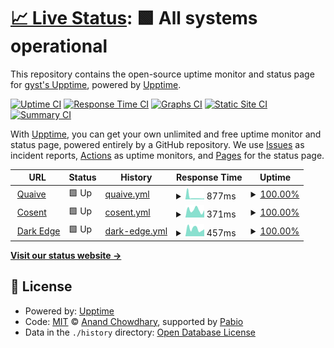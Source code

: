 # [📈 Live Status](https://gyst.github.io/upptime/): <!--live status--> **🟩 All systems operational**

This repository contains the open-source uptime monitor and status page for [gyst's Upptime](https://gyst.github.io/upptime/), powered by [Upptime](https://github.com/upptime/upptime).

[![Uptime CI](https://github.com/gyst/upptime/workflows/Uptime%20CI/badge.svg)](https://github.com/gyst/upptime/actions?query=workflow%3A%22Uptime+CI%22)
[![Response Time CI](https://github.com/gyst/upptime/workflows/Response%20Time%20CI/badge.svg)](https://github.com/gyst/upptime/actions?query=workflow%3A%22Response+Time+CI%22)
[![Graphs CI](https://github.com/gyst/upptime/workflows/Graphs%20CI/badge.svg)](https://github.com/gyst/upptime/actions?query=workflow%3A%22Graphs+CI%22)
[![Static Site CI](https://github.com/gyst/upptime/workflows/Static%20Site%20CI/badge.svg)](https://github.com/gyst/upptime/actions?query=workflow%3A%22Static+Site+CI%22)
[![Summary CI](https://github.com/gyst/upptime/workflows/Summary%20CI/badge.svg)](https://github.com/gyst/upptime/actions?query=workflow%3A%22Summary+CI%22)

With [Upptime](https://gyst.github.io/upptime/), you can get your own unlimited and free uptime monitor and status page, powered entirely by a GitHub repository. We use [Issues](https://github.com/upptime/upptime/issues) as incident reports, [Actions](https://github.com/gyst/upptime-quaive/actions) as uptime monitors, and [Pages](https://gyst.github.io/upptime/) for the status page.

<!--start: status pages-->
<!-- This summary is generated by Upptime (https://github.com/upptime/upptime) -->
<!-- Do not edit this manually, your changes will be overwritten -->
<!-- prettier-ignore -->
| URL | Status | History | Response Time | Uptime |
| --- | ------ | ------- | ------------- | ------ |
| <img alt="" src="https://icons.duckduckgo.com/ip3/quaive.com.ico" height="13"> [Quaive](https://quaive.com) | 🟩 Up | [quaive.yml](https://github.com/gyst/upptime/commits/HEAD/history/quaive.yml) | <details><summary><img alt="Response time graph" src="./graphs/quaive/response-time-week.png" height="20"> 877ms</summary><br><a href="https://gyst.github.io/upptime/history/quaive"><img alt="Response time 2104" src="https://img.shields.io/endpoint?url=https%3A%2F%2Fraw.githubusercontent.com%2Fgyst%2Fupptime%2FHEAD%2Fapi%2Fquaive%2Fresponse-time.json"></a><br><a href="https://gyst.github.io/upptime/history/quaive"><img alt="24-hour response time 928" src="https://img.shields.io/endpoint?url=https%3A%2F%2Fraw.githubusercontent.com%2Fgyst%2Fupptime%2FHEAD%2Fapi%2Fquaive%2Fresponse-time-day.json"></a><br><a href="https://gyst.github.io/upptime/history/quaive"><img alt="7-day response time 877" src="https://img.shields.io/endpoint?url=https%3A%2F%2Fraw.githubusercontent.com%2Fgyst%2Fupptime%2FHEAD%2Fapi%2Fquaive%2Fresponse-time-week.json"></a><br><a href="https://gyst.github.io/upptime/history/quaive"><img alt="30-day response time 2049" src="https://img.shields.io/endpoint?url=https%3A%2F%2Fraw.githubusercontent.com%2Fgyst%2Fupptime%2FHEAD%2Fapi%2Fquaive%2Fresponse-time-month.json"></a><br><a href="https://gyst.github.io/upptime/history/quaive"><img alt="1-year response time 2104" src="https://img.shields.io/endpoint?url=https%3A%2F%2Fraw.githubusercontent.com%2Fgyst%2Fupptime%2FHEAD%2Fapi%2Fquaive%2Fresponse-time-year.json"></a></details> | <details><summary><a href="https://gyst.github.io/upptime/history/quaive">100.00%</a></summary><a href="https://gyst.github.io/upptime/history/quaive"><img alt="All-time uptime 99.83%" src="https://img.shields.io/endpoint?url=https%3A%2F%2Fraw.githubusercontent.com%2Fgyst%2Fupptime%2FHEAD%2Fapi%2Fquaive%2Fuptime.json"></a><br><a href="https://gyst.github.io/upptime/history/quaive"><img alt="24-hour uptime 100.00%" src="https://img.shields.io/endpoint?url=https%3A%2F%2Fraw.githubusercontent.com%2Fgyst%2Fupptime%2FHEAD%2Fapi%2Fquaive%2Fuptime-day.json"></a><br><a href="https://gyst.github.io/upptime/history/quaive"><img alt="7-day uptime 100.00%" src="https://img.shields.io/endpoint?url=https%3A%2F%2Fraw.githubusercontent.com%2Fgyst%2Fupptime%2FHEAD%2Fapi%2Fquaive%2Fuptime-week.json"></a><br><a href="https://gyst.github.io/upptime/history/quaive"><img alt="30-day uptime 99.89%" src="https://img.shields.io/endpoint?url=https%3A%2F%2Fraw.githubusercontent.com%2Fgyst%2Fupptime%2FHEAD%2Fapi%2Fquaive%2Fuptime-month.json"></a><br><a href="https://gyst.github.io/upptime/history/quaive"><img alt="1-year uptime 99.83%" src="https://img.shields.io/endpoint?url=https%3A%2F%2Fraw.githubusercontent.com%2Fgyst%2Fupptime%2FHEAD%2Fapi%2Fquaive%2Fuptime-year.json"></a></details>
| <img alt="" src="https://icons.duckduckgo.com/ip3/cosent.nl.ico" height="13"> [Cosent](https://cosent.nl) | 🟩 Up | [cosent.yml](https://github.com/gyst/upptime/commits/HEAD/history/cosent.yml) | <details><summary><img alt="Response time graph" src="./graphs/cosent/response-time-week.png" height="20"> 371ms</summary><br><a href="https://gyst.github.io/upptime/history/cosent"><img alt="Response time 310" src="https://img.shields.io/endpoint?url=https%3A%2F%2Fraw.githubusercontent.com%2Fgyst%2Fupptime%2FHEAD%2Fapi%2Fcosent%2Fresponse-time.json"></a><br><a href="https://gyst.github.io/upptime/history/cosent"><img alt="24-hour response time 326" src="https://img.shields.io/endpoint?url=https%3A%2F%2Fraw.githubusercontent.com%2Fgyst%2Fupptime%2FHEAD%2Fapi%2Fcosent%2Fresponse-time-day.json"></a><br><a href="https://gyst.github.io/upptime/history/cosent"><img alt="7-day response time 371" src="https://img.shields.io/endpoint?url=https%3A%2F%2Fraw.githubusercontent.com%2Fgyst%2Fupptime%2FHEAD%2Fapi%2Fcosent%2Fresponse-time-week.json"></a><br><a href="https://gyst.github.io/upptime/history/cosent"><img alt="30-day response time 311" src="https://img.shields.io/endpoint?url=https%3A%2F%2Fraw.githubusercontent.com%2Fgyst%2Fupptime%2FHEAD%2Fapi%2Fcosent%2Fresponse-time-month.json"></a><br><a href="https://gyst.github.io/upptime/history/cosent"><img alt="1-year response time 310" src="https://img.shields.io/endpoint?url=https%3A%2F%2Fraw.githubusercontent.com%2Fgyst%2Fupptime%2FHEAD%2Fapi%2Fcosent%2Fresponse-time-year.json"></a></details> | <details><summary><a href="https://gyst.github.io/upptime/history/cosent">100.00%</a></summary><a href="https://gyst.github.io/upptime/history/cosent"><img alt="All-time uptime 100.00%" src="https://img.shields.io/endpoint?url=https%3A%2F%2Fraw.githubusercontent.com%2Fgyst%2Fupptime%2FHEAD%2Fapi%2Fcosent%2Fuptime.json"></a><br><a href="https://gyst.github.io/upptime/history/cosent"><img alt="24-hour uptime 100.00%" src="https://img.shields.io/endpoint?url=https%3A%2F%2Fraw.githubusercontent.com%2Fgyst%2Fupptime%2FHEAD%2Fapi%2Fcosent%2Fuptime-day.json"></a><br><a href="https://gyst.github.io/upptime/history/cosent"><img alt="7-day uptime 100.00%" src="https://img.shields.io/endpoint?url=https%3A%2F%2Fraw.githubusercontent.com%2Fgyst%2Fupptime%2FHEAD%2Fapi%2Fcosent%2Fuptime-week.json"></a><br><a href="https://gyst.github.io/upptime/history/cosent"><img alt="30-day uptime 100.00%" src="https://img.shields.io/endpoint?url=https%3A%2F%2Fraw.githubusercontent.com%2Fgyst%2Fupptime%2FHEAD%2Fapi%2Fcosent%2Fuptime-month.json"></a><br><a href="https://gyst.github.io/upptime/history/cosent"><img alt="1-year uptime 100.00%" src="https://img.shields.io/endpoint?url=https%3A%2F%2Fraw.githubusercontent.com%2Fgyst%2Fupptime%2FHEAD%2Fapi%2Fcosent%2Fuptime-year.json"></a></details>
| <img alt="" src="https://icons.duckduckgo.com/ip3/darkedge.world.ico" height="13"> [Dark Edge](https://darkedge.world) | 🟩 Up | [dark-edge.yml](https://github.com/gyst/upptime/commits/HEAD/history/dark-edge.yml) | <details><summary><img alt="Response time graph" src="./graphs/dark-edge/response-time-week.png" height="20"> 457ms</summary><br><a href="https://gyst.github.io/upptime/history/dark-edge"><img alt="Response time 364" src="https://img.shields.io/endpoint?url=https%3A%2F%2Fraw.githubusercontent.com%2Fgyst%2Fupptime%2FHEAD%2Fapi%2Fdark-edge%2Fresponse-time.json"></a><br><a href="https://gyst.github.io/upptime/history/dark-edge"><img alt="24-hour response time 317" src="https://img.shields.io/endpoint?url=https%3A%2F%2Fraw.githubusercontent.com%2Fgyst%2Fupptime%2FHEAD%2Fapi%2Fdark-edge%2Fresponse-time-day.json"></a><br><a href="https://gyst.github.io/upptime/history/dark-edge"><img alt="7-day response time 457" src="https://img.shields.io/endpoint?url=https%3A%2F%2Fraw.githubusercontent.com%2Fgyst%2Fupptime%2FHEAD%2Fapi%2Fdark-edge%2Fresponse-time-week.json"></a><br><a href="https://gyst.github.io/upptime/history/dark-edge"><img alt="30-day response time 399" src="https://img.shields.io/endpoint?url=https%3A%2F%2Fraw.githubusercontent.com%2Fgyst%2Fupptime%2FHEAD%2Fapi%2Fdark-edge%2Fresponse-time-month.json"></a><br><a href="https://gyst.github.io/upptime/history/dark-edge"><img alt="1-year response time 364" src="https://img.shields.io/endpoint?url=https%3A%2F%2Fraw.githubusercontent.com%2Fgyst%2Fupptime%2FHEAD%2Fapi%2Fdark-edge%2Fresponse-time-year.json"></a></details> | <details><summary><a href="https://gyst.github.io/upptime/history/dark-edge">100.00%</a></summary><a href="https://gyst.github.io/upptime/history/dark-edge"><img alt="All-time uptime 100.00%" src="https://img.shields.io/endpoint?url=https%3A%2F%2Fraw.githubusercontent.com%2Fgyst%2Fupptime%2FHEAD%2Fapi%2Fdark-edge%2Fuptime.json"></a><br><a href="https://gyst.github.io/upptime/history/dark-edge"><img alt="24-hour uptime 100.00%" src="https://img.shields.io/endpoint?url=https%3A%2F%2Fraw.githubusercontent.com%2Fgyst%2Fupptime%2FHEAD%2Fapi%2Fdark-edge%2Fuptime-day.json"></a><br><a href="https://gyst.github.io/upptime/history/dark-edge"><img alt="7-day uptime 100.00%" src="https://img.shields.io/endpoint?url=https%3A%2F%2Fraw.githubusercontent.com%2Fgyst%2Fupptime%2FHEAD%2Fapi%2Fdark-edge%2Fuptime-week.json"></a><br><a href="https://gyst.github.io/upptime/history/dark-edge"><img alt="30-day uptime 100.00%" src="https://img.shields.io/endpoint?url=https%3A%2F%2Fraw.githubusercontent.com%2Fgyst%2Fupptime%2FHEAD%2Fapi%2Fdark-edge%2Fuptime-month.json"></a><br><a href="https://gyst.github.io/upptime/history/dark-edge"><img alt="1-year uptime 100.00%" src="https://img.shields.io/endpoint?url=https%3A%2F%2Fraw.githubusercontent.com%2Fgyst%2Fupptime%2FHEAD%2Fapi%2Fdark-edge%2Fuptime-year.json"></a></details>

<!--end: status pages-->

[**Visit our status website →**](https://gyst.github.io/upptime/)

## 📄 License

- Powered by: [Upptime](https://github.com/upptime/upptime)
- Code: [MIT](./LICENSE) © [Anand Chowdhary](https://anandchowdhary.com), supported by [Pabio](https://pabio.com)
- Data in the `./history` directory: [Open Database License](https://opendatacommons.org/licenses/odbl/1-0/)
